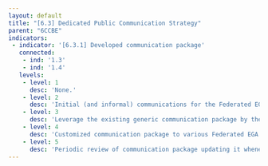 ```yaml
---
layout: default
title: "[6.3] Dedicated Public Communication Strategy"
parent: "6CCBE"
indicators:
 - indicator: '[6.3.1] Developed communication package'
   connected:
    - ind: '1.3'
    - ind: '1.4'
   levels:
    - level: 1
      desc: 'None.'
    - level: 2
      desc: 'Initial (and informal) communications for the Federated EGA Node are performed.'
    - level: 3  
      desc: 'Leverage the existing generic communication package by the Federated EGA ecosystem to establish the digital entity of the Federated EGA node.'
    - level: 4
      desc: 'Customized communication package to various Federated EGA Node stakeholders: language specific, audience specific (end-users, funders).'
    - level: 5
      desc: 'Periodic review of communication package updating it whenever necessary to maximize impact. Contribute towards the generic communication package of the Federated EGA ecosystem.'
---
```

